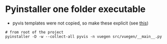 # Pyinstaller one folder executable

- pyvis templates were not copied, so make these explicit (see [this](https://stackoverflow.com/a/72687433/9684872))

```
# from root of the project
pyinstaller -D -w --collect-all pyvis -n vuegen src/vuegen/__main__.py
```
